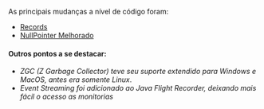 As principais mudanças a nível de código foram:

- [Records](https://github.com/felipeNeves93/java-novidades-versoes/blob/master/src/br/com/novidades/versoes/java14/Records.java)
- [NullPointer Melhorado](https://github.com/felipeNeves93/java-novidades-versoes/blob/master/src/br/com/novidades/versoes/java14/NullPointerImproved.java)

#### Outros pontos a se destacar:

- *ZGC (Z Garbage Collector) teve seu suporte extendido para Windows e MacOS, antes era somente Linux*.
- *Event Streaming foi adicionado ao Java Flight Recorder, deixando mais fácil o acesso as monitorias*
    